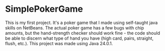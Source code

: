 # SimplePokerGame
This is my first project. It's a poker game that I made using self-taught java skills on NetBeans. The actual poker game has a few bugs with chip amounts, but the hand-strength checker should work fine - the code should be able to discern what type of hand you have (high card, pairs, straight, flush, etc.). This project was made using Java 24.0.1.
